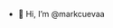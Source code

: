 - 👋 Hi, I’m @markcuevaa


<!---
markcuevaa/markcuevaa is a ✨ special ✨ repository because its `README.md` (this file) appears on your GitHub profile.
You can click the Preview link to take a look at your changes.
--->

